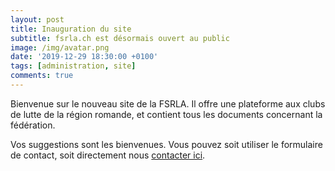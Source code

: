 ```yaml
---
layout: post
title: Inauguration du site
subtitle: fsrla.ch est désormais ouvert au public
image: /img/avatar.png
date: '2019-12-29 18:30:00 +0100'
tags: [administration, site]
comments: true
---
```


Bienvenue sur le nouveau site de la FSRLA. Il offre une plateforme aux clubs de lutte de la région romande, et contient tous les documents concernant la fédération.

Vos suggestions sont les bienvenues. Vous pouvez soit utiliser le formulaire de contact, soit directement nous [contacter ici](mailto:info@fsrla.ch).

